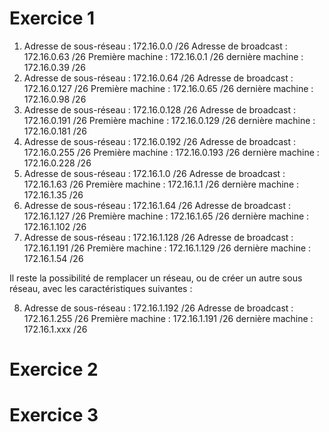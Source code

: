 # Exercice 1

1. Adresse de sous-réseau : 172.16.0.0 /26
Adresse de broadcast : 172.16.0.63 /26
Première machine : 172.16.0.1 /26
dernière machine : 172.16.0.39 /26
2. Adresse de sous-réseau : 172.16.0.64 /26
Adresse de broadcast : 172.16.0.127 /26
Première machine : 172.16.0.65 /26
dernière machine : 172.16.0.98 /26
3. Adresse de sous-réseau : 172.16.0.128 /26
Adresse de broadcast : 172.16.0.191 /26
Première machine : 172.16.0.129 /26
dernière machine : 172.16.0.181 /26
4. Adresse de sous-réseau : 172.16.0.192 /26
Adresse de broadcast : 172.16.0.255 /26
Première machine : 172.16.0.193 /26
dernière machine : 172.16.0.228 /26
5. Adresse de sous-réseau : 172.16.1.0 /26
Adresse de broadcast : 172.16.1.63 /26
Première machine : 172.16.1.1 /26
dernière machine : 172.16.1.35 /26
6. Adresse de sous-réseau : 172.16.1.64 /26
Adresse de broadcast : 172.16.1.127 /26
Première machine : 172.16.1.65 /26
dernière machine : 172.16.1.102 /26
7. Adresse de sous-réseau : 172.16.1.128 /26
Adresse de broadcast : 172.16.1.191 /26
Première machine : 172.16.1.129 /26
dernière machine : 172.16.1.54 /26


Il reste la possibilité de remplacer un réseau, ou de créer un autre sous réseau, avec les caractéristiques suivantes : 

8. Adresse de sous-réseau : 172.16.1.192 /26
Adresse de broadcast : 172.16.1.255 /26
Première machine : 172.16.1.191 /26
dernière machine : 172.16.1.xxx /26

# Exercice 2


# Exercice 3

